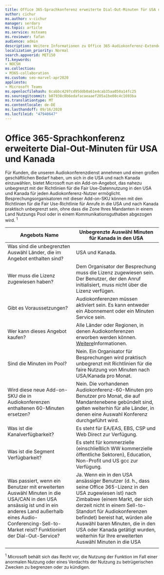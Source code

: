 ```yaml
---
title: Office 365-Sprachkonferenz erweiterte Dial-Out-Minuten für USA und Kanada
author: cichur
ms.author: v-cichur
manager: serdars
ms.topic: article
ms.service: msteams
ms.reviewer: fafan
audience: admin
description: Weitere Informationen zu Office 365-Audiokonferenz-Extended Dial-Out-Minuten für die USA und Kanada.
localization_priority: Normal
search.appverid: MET150
f1.keywords:
- NOCSH
ms.collection:
- M365-collaboration
ms.custom: seo-marvel-apr2020
appliesto:
- Microsoft Teams
ms.openlocfilehash: 6cabbc4297cd95ddb0a61e4cab35aa050a14fc25
ms.sourcegitcommit: b07938c0b6edafacaeaaef205a1be00c4c1693ba
ms.translationtype: MT
ms.contentlocale: de-DE
ms.lasthandoff: 09/16/2020
ms.locfileid: "47940647"
---
```

# <a name="office-365-audio-conferencing-extended-dial-out-minutes-to-us-and-canada"></a>Office 365-Sprachkonferenz erweiterte Dial-Out-Minuten für USA und Kanada

Für Kunden, die unseren Audiokonferenzdienst annehmen und einen großen geschäftlichen Bedarf haben, um sich in die USA und nach Kanada einzuwählen, bietet Microsoft nun ein Add-on-Angebot, das nahezu unbegrenzt mit der Richtlinien für die Fair Use-Datennutzung in den USA und Kanada für jeden Audiokonferenz-Nutzer ermöglicht. Besprechungsorganisatoren mit dieser Add-on-SKU können mit den Richtlinien für die Fair Use-Richtlinie für Anrufe in die USA und nach Kanada praktisch unbegrenzt sein, ohne dass die Zone Ihres Mandanten in einem Land Nutzungs Pool oder in einem Kommunikationsguthaben abgezogen wird. <sup>1</sup>

|Angebots Name | Unbegrenzte Auswähl Minuten für Kanada in den USA |
|-----|------|
| Was sind die unbegrenzten Auswähl Länder, die im Angebot enthalten sind?| USA und Kanada.|
| Wer muss die Lizenz zugewiesen haben? | Dem Organisator der Besprechung muss die Lizenz zugewiesen sein. Der Benutzer, der den Anruf initialisiert, muss nicht über die Lizenz verfügen. |
| Gibt es Voraussetzungen? | Audiokonferenzen müssen aktiviert sein. Es kann entweder ein Abonnement oder ein Minuten Service sein.|
| Wer kann dieses Angebot kaufen? | Alle Länder oder Regionen, in denen Audiokonferenzen erworben werden können. [Weitere](country-and-region-availability-for-audio-conferencing-and-calling-plans/country-and-region-availability-for-audio-conferencing-and-calling-plans.md)Informationen.|
| Sind die Minuten im Pool?  |Nein. Ein Organisator für Besprechungen wird praktisch unbegrenzt mit Richtlinien für die faire Nutzung von Minuten nach USA/Kanada pro Monat. |
| Wird diese neue Add-on-SKU die in Audiokonferenzen enthaltenen 60-Minuten ersetzen? | Nein. Die vorhandenen Audiokonferenz-60-Minuten pro Benutzer pro Monat, die auf Mandantenebene gebündelt sind, gelten weiterhin für alle Länder, in denen eine Auswahl Konferenz durchgeführt wird.|
| Was ist die Kanalverfügbarkeit?  | Es steht für EA/EAS, EBS, CSP und Web Direct zur Verfügung.  |
| Was ist die Segment Verfügbarkeit? | Es steht für kommerzielle (einschließlich WW kommerzielle öffentliche Sektoren), Education, Non-Profit und US gcc zur Verfügung. |
| Was passiert, wenn ein Benutzer mit erweiterten Auswähl Minuten in die USA/CAN in den USA ansässig ist und in ein anderes Land außerhalb eines Audio-Conferencing-Sell-to-Market reist? Funktioniert der Dial-Out-Service? | Ja. Wenn ein in den USA ansässiger Benutzer (d. h., dass seine Office 365-Lizenz in den USA zugewiesen ist) nach Zimbabwe (einem Markt, der sich derzeit nicht in einem Sell-to-Standort für Audiokonferenzen befindet) bereist hat, würden alle Auswähl baren Minuten, die in den USA oder Kanada getätigt wurden, weiterhin für Ihre erweiterten Auswähl Minuten in die USA |
|||

<sup>1</sup> Microsoft behält sich das Recht vor, die Nutzung der Funktion im Fall einer anormalen Nutzung oder eines Verdachts der Nutzung zu betrügerischen Zwecken zu begrenzen oder zu kündigen.

